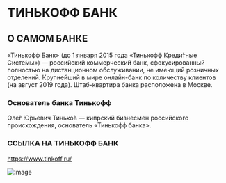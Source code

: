 # ТИНЬКОФФ БАНК

## О САМОМ БАНКЕ

«Тинькофф Банк» (до 1 января 2015 года «Тинькофф Креди́тные Систе́мы») — российский коммерческий банк, сфокусированный полностью на дистанционном обслуживании, не имеющий розничных отделений. Крупнейший в мире онлайн-банк по количеству клиентов (на август 2019 года). Штаб-квартира банка расположена в Москве.

### Основатель банка Тинькофф

Оле́г Ю́рьевич Тинько́в — кипрский бизнесмен российского происхождения, основатель «Тинькофф банка».

### ССЫЛКА НА ТИНЬКОФФ БАНК

https://www.tinkoff.ru/

![image](https://github.com/saveliykirsanov/mypresentation/assets/144109400/4ed9c087-368e-4bbd-9911-88cdf566a034)

